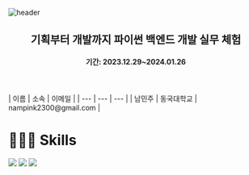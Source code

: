 ![header](https://capsule-render.vercel.app/api?type=waving&color=000000&height=300&section=header&text=Conmento_Django_실습&fontSize=50&fontColor=FFFFFF)

<h2 align="center">기획부터 개발까지 파이썬 백엔드 개발 실무 체험</h2>
<h4 align="center">기간: 2023.12.29~2024.01.26</h4>
<br/><br/>
| 이름 | 소속 | 이메일 |
| --- | --- | --- |
| 남민주 | 동국대학교 | nampink2300@gmail.com |

<h1>🧑🏻‍💻 Skills</h1>

<p>
    <img src="https://img.shields.io/badge/python-3776AB?style=for-the-badge&logo=python&logoColor=white"> 
    <img src="https://img.shields.io/badge/Css3-1572B6?style=for-the-badge&logo=Css3&logoColor=white">
    <img src="https://img.shields.io/badge/django-092E20?style=for-the-badge&logo=django&logoColor=white">
</p>
